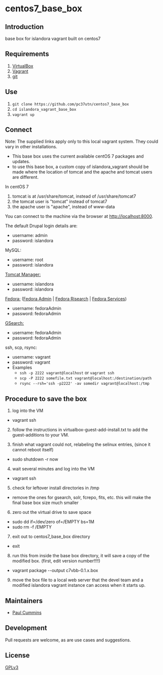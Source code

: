 # centos7_base_box

## Introduction

base box for islandora vagrant built on centos7

## Requirements

1. [VirtualBox](https://www.virtualbox.org/)
2. [Vagrant](http://www.vagrantup.com)
3. [git](https://git-scm.com/)

## Use

1. `git clone https://github.com/pc37utn/centos7_base_box`
2. `cd islandora_vagrant_base_box`
3. `vagrant up`

## Connect

Note: The supplied links apply only to this local vagrant system. They could vary in other installations. 
* This base box uses the current available centOS 7 packages and updates. 
* to use this base box, a custom copy of islandora_vagrant should be made where the location of tomcat and the apache and tomcat users are different.

In centOS 7
1. tomcat is at /usr/share/tomcat, instead of /usr/share/tomcat7
2. the tomcat user is "tomcat" instead of tomcat7
3. the apache user is "apache", instead of www-data

You can connect to the machine via the browser at [http://localhost:8000](http://localhost:8000).

The default Drupal login details are:
  - username: admin
  - password: islandora

MySQL:
  - username: root
  - password: islandora

[Tomcat Manager:](http://localhost:8080/manager)
  - username: islandora
  - password: islandora

[Fedora:](http://localhost:8080/fedora/) ([Fedora Admin](http://localhost:8080/fedora/admin) | [Fedora Risearch](http://localhost:8080/fedora/risearch) | [Fedora Services](http://localhost:8080/fedora/services/))
  - username: fedoraAdmin
  - password: fedoraAdmin

[GSearch:](http://localhost:8080/fedoragsearch/rest)
  - username: fedoraAdmin
  - password: fedoraAdmin

ssh, scp, rsync:
  - username: vagrant
  - password: vagrant
  - Examples
    - `ssh -p 2222 vagrant@localhost` or `vagrant ssh`
    - `scp -P 2222 somefile.txt vagrant@localhost:/destination/path`
    - `rsync --rsh='ssh -p2222' -av somedir vagrant@localhost:/tmp`

## Procedure to save the box

1. log into the VM
  - vagrant ssh
2. follow the instructions in virtualbox-guest-add-install.txt to add the guest-additions to your VM.

3. finish what vagrant could not, relabeling the selinux entries, (since it cannot reboot itself)
  - sudo shutdown -r now
4. wait several minutes and log into the VM
  - vagrant ssh
5. check for leftover install directories in /tmp
  - remove the ones for gsearch, solr, fcrepo, fits, etc. this will make the final base box size much smaller
6. zero out the virtual drive to save space 
  - sudo dd if=/dev/zero of=/EMPTY bs=1M
  - sudo rm -f /EMPTY
7. exit out to centos7_base_box directory
  - exit
8. run this from inside the base box directory, it will save a copy of the modified box. (first, edit version number!!!!)
  - vagrant package --output c7vbb-0.1.x.box
9. move the box file to a local web server that the devel team and a modified islandora vagrant instance can access when it starts up.

## Maintainers

* [Paul Cummins](https://github.com/pc37utn/)

## Development

Pull requests are welcome, as are use cases and suggestions.

## License

[GPLv3](http://www.gnu.org/licenses/gpl-3.0.txt)
